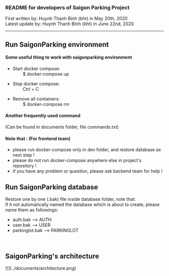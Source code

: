 <h3><b>README for developers of Saigon Parking Project</b></h3>
First written by: Huynh Thanh Binh (bht) in May 20th, 2020<br/>
Latest update by: Huynh Thanh BInh (bht) in June 22nd, 2020<br/>
<hr/>

<h2>Run SaigonParking environment</h2>
<h4>Some useful thing to work with saigonparking environment <br/></h4>

- Start docker compose:
    <br/>&emsp;&emsp; $ docker-compose up

- Stop docker compose:
    <br/>&emsp;&emsp; Ctrl + C
    
- Remove all containers:
    <br/>&emsp;&emsp; $ docker-compose rm
    
<h4>Another frequently used command</h4>
(Can be found in documents folder, file commands.txt)

<br/>
<h4>Note that : (For frontend team)</h4>

- please run docker-compose only in dev folder, and restore database as next step !
- please do not run docker-compose anywhere else in project's repository !
- if you have any problem or question, please ask backend team for help !


<h2>Run SaigonParking database</h2>
Restore one by one (.bak) file inside database folder, note that:<br/>
If it not automatically named the database which is about to create, please name them as followings:<br/>

- auth.bak --> AUTH
- user.bak --> USER
- parkinglot.bak --> PARKINGLOT 

<br/>
<h2>SaigonParking's architecture</h2>
![](../documents/architecture.png)